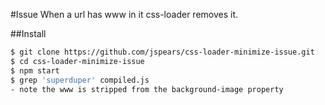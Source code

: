 #Issue
When a url has www in it css-loader removes it.

##Install

```sh
$ git clone https://github.com/jspears/css-loader-minimize-issue.git
$ cd css-loader-minimize-issue
$ npm start
$ grep 'superduper' compiled.js
- note the www is stripped from the background-image property
```

